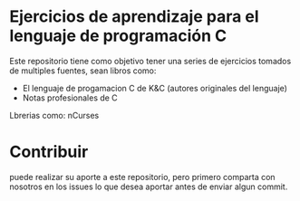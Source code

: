 # Ejercicios de aprendizaje para el lenguaje de programación C
Este repositorio tiene como objetivo tener una series de ejercicios tomados de multiples fuentes, sean libros
como: 
- El lenguaje de progamacion C de K&C (autores originales del lenguaje)
- Notas profesionales de C

Lbrerias como:
nCurses

# Contribuir
puede realizar su aporte a este repositorio, pero primero comparta con nosotros
en los issues lo que desea aportar antes de enviar algun commit.
